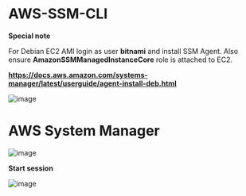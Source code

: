 # AWS-SSM-CLI

**Special note**

For Debian EC2 AMI login as user **bitnami** and install SSM Agent. Also ensure **AmazonSSMManagedInstanceCore** role is attached to EC2.

**https://docs.aws.amazon.com/systems-manager/latest/userguide/agent-install-deb.html**

![image](https://user-images.githubusercontent.com/91480603/217317673-10edd8ee-9f46-4494-85bb-b3e5dca26bbd.png)

# AWS System Manager

![image](https://user-images.githubusercontent.com/91480603/217290809-34d4998b-82d6-4762-8f81-e983eb7f311b.png)

**Start session**

![image](https://user-images.githubusercontent.com/91480603/217318436-5d6965fb-93a4-431a-a976-7fbf6d05ea93.png)


